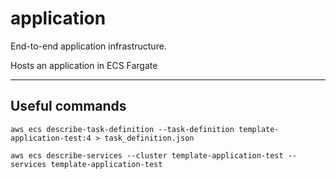 # application

End-to-end application infrastructure.

Hosts an application in ECS Fargate

---

## Useful commands

```
aws ecs describe-task-definition --task-definition template-application-test:4 > task_definition.json

aws ecs describe-services --cluster template-application-test --services template-application-test
```